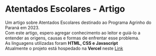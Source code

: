 # Atentados Escolares - Artigo
Um artigo sobre Atentados Escolares destinado ao Programa Agrinho do Paraná em 2023. <br/>
Com este artigo, espero agregar conhecimento ao leitor e guiá-lo a entender as origens, causas e formas de enfrentar esse problema. <br/>
As linguagens utilizadas foram <strong>HTML, CSS e Javascript</strong> <br/>
Atualmente o projeto está hospedado na <strong>Vercel</strong> neste <a href='https://atentados-escolares.vercel.app/' target='_blank'>Link</a> <br/>
